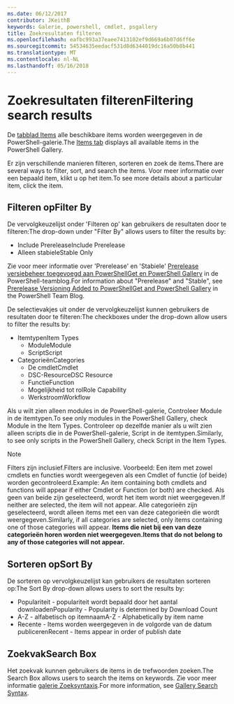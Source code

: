 ```yaml
---
ms.date: 06/12/2017
contributor: JKeithB
keywords: Galerie, powershell, cmdlet, psgallery
title: Zoekresultaten filteren
ms.openlocfilehash: eafbc993a37eaee7413102ef9d669a6b07d6ff6e
ms.sourcegitcommit: 54534635eedacf531d8d6344019dc16a50b8b441
ms.translationtype: MT
ms.contentlocale: nl-NL
ms.lasthandoff: 05/16/2018
---
```

# <a name="filtering-search-results"></a><span data-ttu-id="a9b22-103">Zoekresultaten filteren</span><span class="sxs-lookup"><span data-stu-id="a9b22-103">Filtering search results</span></span>

<span data-ttu-id="a9b22-104">De [tabblad Items](https://www.powershellgallery.com/items) alle beschikbare items worden weergegeven in de PowerShell-galerie.</span><span class="sxs-lookup"><span data-stu-id="a9b22-104">The [Items tab](https://www.powershellgallery.com/items) displays all available items in the PowerShell Gallery.</span></span>

<span data-ttu-id="a9b22-105">Er zijn verschillende manieren filteren, sorteren en zoek de items.</span><span class="sxs-lookup"><span data-stu-id="a9b22-105">There are several ways to filter, sort, and search the items.</span></span>
<span data-ttu-id="a9b22-106">Voor meer informatie over een bepaald item, klikt u op het item.</span><span class="sxs-lookup"><span data-stu-id="a9b22-106">To see more details about a particular item, click the item.</span></span>

## <a name="filter-by"></a><span data-ttu-id="a9b22-107">Filteren op</span><span class="sxs-lookup"><span data-stu-id="a9b22-107">Filter By</span></span>

<span data-ttu-id="a9b22-108">De vervolgkeuzelijst onder 'Filteren op' kan gebruikers de resultaten door te filteren:</span><span class="sxs-lookup"><span data-stu-id="a9b22-108">The drop-down under "Filter By" allows users to filter the results by:</span></span>
- <span data-ttu-id="a9b22-109">Include Prerelease</span><span class="sxs-lookup"><span data-stu-id="a9b22-109">Include Prerelease</span></span>
- <span data-ttu-id="a9b22-110">Alleen stabiele</span><span class="sxs-lookup"><span data-stu-id="a9b22-110">Stable Only</span></span>

<span data-ttu-id="a9b22-111">Zie voor meer informatie over 'Prerelease' en 'Stabiele' [Prerelease versiebeheer toegevoegd aan PowerShellGet en PowerShell Gallery](https://blogs.msdn.microsoft.com/powershell/2017/12/05/prerelease-versioning-added-to-powershellget-and-powershell-gallery/) in de PowerShell-teamblog.</span><span class="sxs-lookup"><span data-stu-id="a9b22-111">For information about "Prerelease" and "Stable", see [Prerelease Versioning Added to PowerShellGet and PowerShell Gallery](https://blogs.msdn.microsoft.com/powershell/2017/12/05/prerelease-versioning-added-to-powershellget-and-powershell-gallery/) in the PowerShell Team Blog.</span></span>

<span data-ttu-id="a9b22-112">De selectievakjes uit onder de vervolgkeuzelijst kunnen gebruikers de resultaten door te filteren:</span><span class="sxs-lookup"><span data-stu-id="a9b22-112">The checkboxes under the drop-down allow users to filter the results by:</span></span>
- <span data-ttu-id="a9b22-113">Itemtypen</span><span class="sxs-lookup"><span data-stu-id="a9b22-113">Item Types</span></span>
  - <span data-ttu-id="a9b22-114">Module</span><span class="sxs-lookup"><span data-stu-id="a9b22-114">Module</span></span>
  - <span data-ttu-id="a9b22-115">Script</span><span class="sxs-lookup"><span data-stu-id="a9b22-115">Script</span></span>
- <span data-ttu-id="a9b22-116">Categorieën</span><span class="sxs-lookup"><span data-stu-id="a9b22-116">Categories</span></span>
  - <span data-ttu-id="a9b22-117">De cmdlet</span><span class="sxs-lookup"><span data-stu-id="a9b22-117">Cmdlet</span></span>
  - <span data-ttu-id="a9b22-118">DSC-Resource</span><span class="sxs-lookup"><span data-stu-id="a9b22-118">DSC Resource</span></span>
  - <span data-ttu-id="a9b22-119">Functie</span><span class="sxs-lookup"><span data-stu-id="a9b22-119">Function</span></span>
  - <span data-ttu-id="a9b22-120">Mogelijkheid tot rol</span><span class="sxs-lookup"><span data-stu-id="a9b22-120">Role Capability</span></span>
  - <span data-ttu-id="a9b22-121">Werkstroom</span><span class="sxs-lookup"><span data-stu-id="a9b22-121">Workflow</span></span>

<span data-ttu-id="a9b22-122">Als u wilt zien alleen modules in de PowerShell-galerie, Controleer Module in de itemtypen.</span><span class="sxs-lookup"><span data-stu-id="a9b22-122">To see only modules in the PowerShell Gallery, check Module in the Item Types.</span></span>
<span data-ttu-id="a9b22-123">Controleer op dezelfde manier als u wilt zien alleen scripts die in de PowerShell-galerie, Script in de itemtypen.</span><span class="sxs-lookup"><span data-stu-id="a9b22-123">Similarly, to see only scripts in the PowerShell Gallery, check Script in the Item Types.</span></span>

> [!NOTE]
> <span data-ttu-id="a9b22-124">Filters zijn inclusief.</span><span class="sxs-lookup"><span data-stu-id="a9b22-124">Filters are inclusive.</span></span>
> <span data-ttu-id="a9b22-125">Voorbeeld: Een item met zowel cmdlets en functies wordt weergegeven als een Cmdlet of functie (of beide) worden gecontroleerd.</span><span class="sxs-lookup"><span data-stu-id="a9b22-125">Example: An item containing both cmdlets and functions will appear if either Cmdlet or Function (or both) are checked.</span></span>
> <span data-ttu-id="a9b22-126">Als geen van beide zijn geselecteerd, wordt het item wordt niet weergegeven.</span><span class="sxs-lookup"><span data-stu-id="a9b22-126">If neither are selected, the item will not appear.</span></span>
> <span data-ttu-id="a9b22-127">Alle categorieën zijn geselecteerd, wordt alleen items met een van deze categorieën die wordt weergegeven.</span><span class="sxs-lookup"><span data-stu-id="a9b22-127">Similarly, if all categories are selected, only items containing one of those categories will appear.</span></span>
> <span data-ttu-id="a9b22-128">**Items die niet bij een van deze categorieën horen worden niet weergegeven.**</span><span class="sxs-lookup"><span data-stu-id="a9b22-128">**Items that do not belong to any of those categories will not appear.**</span></span>

## <a name="sort-by"></a><span data-ttu-id="a9b22-129">Sorteren op</span><span class="sxs-lookup"><span data-stu-id="a9b22-129">Sort By</span></span>

<span data-ttu-id="a9b22-130">De sorteren op vervolgkeuzelijst kan gebruikers de resultaten sorteren op:</span><span class="sxs-lookup"><span data-stu-id="a9b22-130">The Sort By drop-down allows users to sort the results by:</span></span>
- <span data-ttu-id="a9b22-131">Populariteit - populariteit wordt bepaald door het aantal downloaden</span><span class="sxs-lookup"><span data-stu-id="a9b22-131">Popularity - Popularity is determined by Download Count</span></span>
- <span data-ttu-id="a9b22-132">A-Z - alfabetisch op itemnaam</span><span class="sxs-lookup"><span data-stu-id="a9b22-132">A-Z - Alphabetically by item name</span></span>
- <span data-ttu-id="a9b22-133">Recente - Items worden weergegeven in de volgorde van de datum publiceren</span><span class="sxs-lookup"><span data-stu-id="a9b22-133">Recent - Items appear in order of publish date</span></span>

## <a name="search-box"></a><span data-ttu-id="a9b22-134">Zoekvak</span><span class="sxs-lookup"><span data-stu-id="a9b22-134">Search Box</span></span>

<span data-ttu-id="a9b22-135">Het zoekvak kunnen gebruikers de items in de trefwoorden zoeken.</span><span class="sxs-lookup"><span data-stu-id="a9b22-135">The Search Box allows users to search the items on keywords.</span></span>
<span data-ttu-id="a9b22-136">Zie voor meer informatie [galerie Zoeksyntaxis](search-syntax.md).</span><span class="sxs-lookup"><span data-stu-id="a9b22-136">For more information, see [Gallery Search Syntax](search-syntax.md).</span></span>